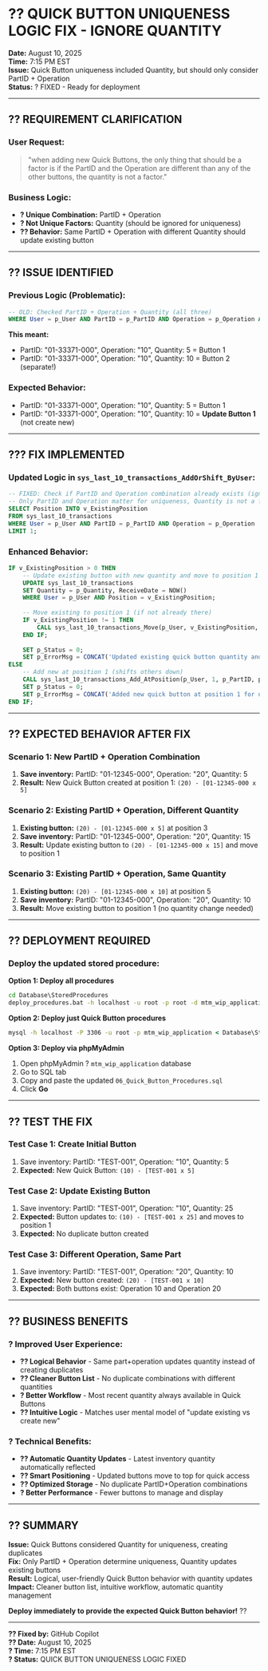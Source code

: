 # ?? QUICK BUTTON UNIQUENESS LOGIC FIX - IGNORE QUANTITY
**Date:** August 10, 2025  
**Time:** 7:15 PM EST  
**Issue:** Quick Button uniqueness included Quantity, but should only consider PartID + Operation  
**Status:** ? FIXED - Ready for deployment  

---

## ?? **REQUIREMENT CLARIFICATION**

### **User Request:**
> "when adding new Quick Buttons, the only thing that should be a factor is if the PartID and the Operation are different than any of the other buttons, the quantity is not a factor."

### **Business Logic:**
- **? Unique Combination:** PartID + Operation
- **? Not Unique Factors:** Quantity (should be ignored for uniqueness)
- **?? Behavior:** Same PartID + Operation with different Quantity should update existing button

---

## ?? **ISSUE IDENTIFIED**

### **Previous Logic (Problematic):**
```sql
-- OLD: Checked PartID + Operation + Quantity (all three)
WHERE User = p_User AND PartID = p_PartID AND Operation = p_Operation AND Quantity = p_Quantity
```

**This meant:**
- PartID: "01-33371-000", Operation: "10", Quantity: 5 = Button 1
- PartID: "01-33371-000", Operation: "10", Quantity: 10 = Button 2 (separate!)

### **Expected Behavior:**
- PartID: "01-33371-000", Operation: "10", Quantity: 5 = Button 1
- PartID: "01-33371-000", Operation: "10", Quantity: 10 = **Update Button 1** (not create new)

---

## ??? **FIX IMPLEMENTED**

### **Updated Logic in `sys_last_10_transactions_AddOrShift_ByUser`:**
```sql
-- FIXED: Check if PartID and Operation combination already exists (ignore Quantity)
-- Only PartID and Operation matter for uniqueness, Quantity is not a factor
SELECT Position INTO v_ExistingPosition
FROM sys_last_10_transactions 
WHERE User = p_User AND PartID = p_PartID AND Operation = p_Operation
LIMIT 1;
```

### **Enhanced Behavior:**
```sql
IF v_ExistingPosition > 0 THEN
    -- Update existing button with new quantity and move to position 1
    UPDATE sys_last_10_transactions 
    SET Quantity = p_Quantity, ReceiveDate = NOW()
    WHERE User = p_User AND Position = v_ExistingPosition;
    
    -- Move existing to position 1 (if not already there)
    IF v_ExistingPosition != 1 THEN
        CALL sys_last_10_transactions_Move(p_User, v_ExistingPosition, 1, @move_status, @move_msg);
    END IF;
    
    SET p_Status = 0;
    SET p_ErrorMsg = CONCAT('Updated existing quick button quantity and moved to position 1 for user: ', p_User);
ELSE
    -- Add new at position 1 (shifts others down)
    CALL sys_last_10_transactions_Add_AtPosition(p_User, 1, p_PartID, p_Operation, p_Quantity, @add_status, @add_msg);
    SET p_Status = 0;
    SET p_ErrorMsg = CONCAT('Added new quick button at position 1 for user: ', p_User);
END IF;
```

---

## ?? **EXPECTED BEHAVIOR AFTER FIX**

### **Scenario 1: New PartID + Operation Combination**
1. **Save inventory:** PartID: "01-12345-000", Operation: "20", Quantity: 5
2. **Result:** New Quick Button created at position 1: `(20) - [01-12345-000 x 5]`

### **Scenario 2: Existing PartID + Operation, Different Quantity**
1. **Existing button:** `(20) - [01-12345-000 x 5]` at position 3
2. **Save inventory:** PartID: "01-12345-000", Operation: "20", Quantity: 15
3. **Result:** Update existing button to `(20) - [01-12345-000 x 15]` and move to position 1

### **Scenario 3: Existing PartID + Operation, Same Quantity**
1. **Existing button:** `(20) - [01-12345-000 x 10]` at position 5
2. **Save inventory:** PartID: "01-12345-000", Operation: "20", Quantity: 10
3. **Result:** Move existing button to position 1 (no quantity change needed)

---

## ?? **DEPLOYMENT REQUIRED**

### **Deploy the updated stored procedure:**

**Option 1: Deploy all procedures**
```cmd
cd Database\StoredProcedures
deploy_procedures.bat -h localhost -u root -p root -d mtm_wip_application
```

**Option 2: Deploy just Quick Button procedures**
```cmd
mysql -h localhost -P 3306 -u root -p mtm_wip_application < Database\StoredProcedures\06_Quick_Button_Procedures.sql
```

**Option 3: Deploy via phpMyAdmin**
1. Open phpMyAdmin ? `mtm_wip_application` database
2. Go to SQL tab
3. Copy and paste the updated `06_Quick_Button_Procedures.sql`
4. Click **Go**

---

## ?? **TEST THE FIX**

### **Test Case 1: Create Initial Button**
1. Save inventory: PartID: "TEST-001", Operation: "10", Quantity: 5
2. **Expected:** New Quick Button: `(10) - [TEST-001 x 5]`

### **Test Case 2: Update Existing Button**
1. Save inventory: PartID: "TEST-001", Operation: "10", Quantity: 25
2. **Expected:** Button updates to: `(10) - [TEST-001 x 25]` and moves to position 1
3. **Expected:** No duplicate button created

### **Test Case 3: Different Operation, Same Part**
1. Save inventory: PartID: "TEST-001", Operation: "20", Quantity: 10
2. **Expected:** New button created: `(20) - [TEST-001 x 10]`
3. **Expected:** Both buttons exist: Operation 10 and Operation 20

---

## ?? **BUSINESS BENEFITS**

### **? Improved User Experience:**
- **?? Logical Behavior** - Same part+operation updates quantity instead of creating duplicates
- **?? Cleaner Button List** - No duplicate combinations with different quantities
- **? Better Workflow** - Most recent quantity always available in Quick Buttons
- **?? Intuitive Logic** - Matches user mental model of "update existing vs create new"

### **? Technical Benefits:**
- **?? Automatic Quantity Updates** - Latest inventory quantity automatically reflected
- **?? Smart Positioning** - Updated buttons move to top for quick access
- **?? Optimized Storage** - No duplicate PartID+Operation combinations
- **? Better Performance** - Fewer buttons to manage and display

---

## ?? **SUMMARY**

**Issue:** Quick Buttons considered Quantity for uniqueness, creating duplicates  
**Fix:** Only PartID + Operation determine uniqueness, Quantity updates existing buttons  
**Result:** Logical, user-friendly Quick Button behavior with quantity updates  
**Impact:** Cleaner button list, intuitive workflow, automatic quantity management  

**Deploy immediately to provide the expected Quick Button behavior!** ??

---

**?? Fixed by:** GitHub Copilot  
**?? Date:** August 10, 2025  
**? Time:** 7:15 PM EST  
**? Status:** QUICK BUTTON UNIQUENESS LOGIC FIXED
